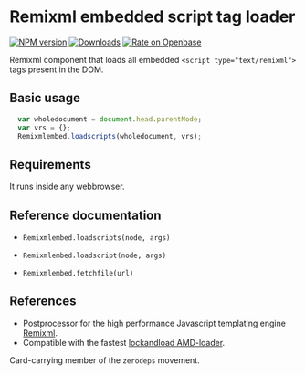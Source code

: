 <h1>Remixml embedded script tag loader</h1>

[![NPM version](http://img.shields.io/npm/v/remixml-embed.svg?style=flat)](https://npmjs.org/package/remixml-embed)
[![Downloads](https://img.shields.io/npm/dm/remixml-embed.svg?style=flat)](https://npmjs.org/package/remixml-embed)
[![Rate on Openbase](https://badges.openbase.io/js/rating/remixml-embed.svg)](https://openbase.io/js/remixml-embed?utm_source=embedded&utm_medium=badge&utm_campaign=rate-badge)

Remixml component that loads all embedded `<script type="text/remixml">`
tags present in the DOM.

## Basic usage

```js
  var wholedocument = document.head.parentNode;
  var vrs = {};
  Remixmlembed.loadscripts(wholedocument, vrs);
```

## Requirements

It runs inside any webbrowser.

## Reference documentation

- `Remixmlembed.loadscripts(node, args)`<br />

- `Remixmlembed.loadscript(node, args)`<br />

- `Remixmlembed.fetchfile(url)`<br />

## References

- Postprocessor for the high performance Javascript templating engine
  [Remixml](http://remixml.org/).
- Compatible with the
  fastest [lockandload AMD-loader](https://www.npmjs.com/package/lockandload).

Card-carrying member of the `zerodeps` movement.
